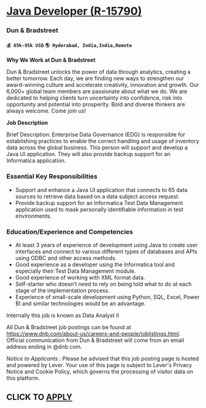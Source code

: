 # [Java Developer (R-15790)](https://www.remotewlb.com/apply/java-developer-r-15790)  
### Dun & Bradstreet  
#### `💰 65k-95k USD` `🌎 Hyderabad, India,India,Remote`  

**Why We Work at Dun & Bradstreet**

Dun & Bradstreet unlocks the power of data through analytics, creating a better tomorrow. Each day, we are finding new ways to strengthen our award-winning culture and accelerate creativity, innovation and growth. Our 6,000+ global team members are passionate about what we do. We are dedicated to helping clients turn uncertainty into confidence, risk into opportunity and potential into prosperity. Bold and diverse thinkers are always welcome. Come join us!

  

 **Job Description**

Brief Description: Enterprise Data Governance (EDG) is responsible for establishing practices to enable the correct handling and usage of inventory data across the global business. This person will support and develop a Java UI application. They will also provide backup support for an Informatica application.

  

### Essential Key Responsibilities

  * Support and enhance a Java UI application that connects to 65 data sources to retrieve data based on a data subject access request.
  * Provide backup support for an Informatica Test Data Management application used to mask personally identifiable information in test environments.

### Education/Experience and Competencies

  * At least 3 years of experience of development using Java to create user interfaces and connect to various different types of databases and APIs using ODBC and other access methods.
  * Good experience as a developer using the Informatica tool and especially their Test Data Management module.
  * Good experience of working with XML format data.
  * Self-starter who doesn’t need to rely on being told what to do at each stage of the implementation process.
  * Experience of small-scale development using Python, SQL, Excel, Power BI and similar technologies would be an advantage.

Internally this job is known as Data Analyst II

  

All Dun & Bradstreet job postings can be found at https://www.dnb.com/about-us/careers-and-people/joblistings.html. Official communication from Dun & Bradstreet will come from an email address ending in @dnb.com.

  

 _Notice to Applicants_ : Please be advised that this job posting page is hosted and powered by Lever. Your use of this page is subject to Lever's Privacy Notice and Cookie Policy, which governs the processing of visitor data on this platform.

  
## CLICK TO [APPLY](https://www.remotewlb.com/apply/java-developer-r-15790)


